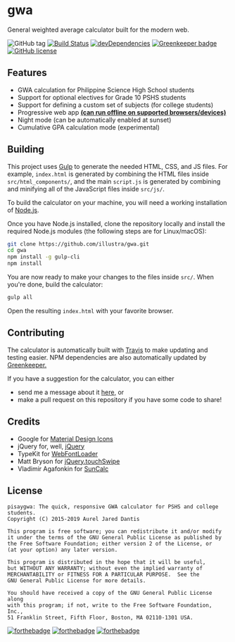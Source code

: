 # gwa

General weighted average calculator built for the modern web.

![GitHub tag](https://img.shields.io/github/tag/illustra/gwa.svg) [![Build Status](https://travis-ci.org/illustra/gwa.svg?branch=master)](https://travis-ci.org/illustra/gwa) [![devDependencies](https://david-dm.org/illustra/gwa/dev-status.svg)](https://david-dm.org/illustra/gwa) [![Greenkeeper badge](https://badges.greenkeeper.io/illustra/gwa.svg)](https://greenkeeper.io/) [![GitHub license](https://img.shields.io/github/license/illustra/gwa.svg)](https://github.com/illustra/gwa/blob/master/LICENSE)

## Features

* GWA calculation for Philippine Science High School students
* Support for optional electives for Grade 10 PSHS students
* Support for defining a custom set of subjects (for college students)
* Progressive web app **[(can run offline on supported browsers/devices)](http://by.jared.gq/gwaoffline)**
* Night mode (can be automatically enabled at sunset)
* Cumulative GPA calculation mode (experimental)

## Building

This project uses [Gulp](https://gulpjs.com) to generate the needed HTML, CSS, and JS files. For example, `index.html` is generated by combining the HTML files inside `src/html_components/`, and the main `script.js` is generated by combining and minifying all of the JavaScript files inside `src/js/`.

To build the calculator on your machine, you will need a working installation of [Node.js](https://nodejs.org/en/download/).

Once you have Node.js installed, clone the repository locally and install the required Node.js modules (the following steps are for Linux/macOS):

```bash
git clone https://github.com/illustra/gwa.git
cd gwa
npm install -g gulp-cli
npm install
```

You are now ready to make your changes to the files inside `src/`. When you're done, build the calculator:

```bash
gulp all
```

Open the resulting `index.html` with your favorite browser.

## Contributing

The calculator is automatically built with [Travis](https://travis-ci.org) to make updating and testing easier. NPM dependencies are also automatically updated by [Greenkeeper.](https://greenkeeper.io)

If you have a suggestion for the calculator, you can either

* send me a message about it [here,](http://server.jared.gq/feedback/?subject=pisaygwa-web) or
* make a pull request on this repository if you have some code to share!

## Credits

- Google for [Material Design Icons](https://material.io/icons)
- jQuery for, well, [jQuery](https://github.com/jquery/jquery)
- TypeKit for [WebFontLoader](https://github.com/typekit/webfontloader/)
- Matt Bryson for [jQuery.touchSwipe](https://github.com/mattbryson/TouchSwipe-Jquery-Plugin)
- Vladimir Agafonkin for [SunCalc](https://github.com/mourner/suncalc)

## License

```
pisaygwa: The quick, responsive GWA calculator for PSHS and college students.
Copyright (C) 2015-2019 Aurel Jared Dantis

This program is free software; you can redistribute it and/or modify
it under the terms of the GNU General Public License as published by
the Free Software Foundation; either version 2 of the License, or
(at your option) any later version.

This program is distributed in the hope that it will be useful,
but WITHOUT ANY WARRANTY; without even the implied warranty of
MERCHANTABILITY or FITNESS FOR A PARTICULAR PURPOSE.  See the
GNU General Public License for more details.

You should have received a copy of the GNU General Public License along
with this program; if not, write to the Free Software Foundation, Inc.,
51 Franklin Street, Fifth Floor, Boston, MA 02110-1301 USA.
```

[![forthebadge](https://forthebadge.com/images/badges/made-with-javascript.svg)](https://forthebadge.com) [![forthebadge](https://forthebadge.com/images/badges/ages-12.svg)](https://forthebadge.com) [![forthebadge](https://forthebadge.com/images/badges/does-not-contain-msg.svg)](https://forthebadge.com)
